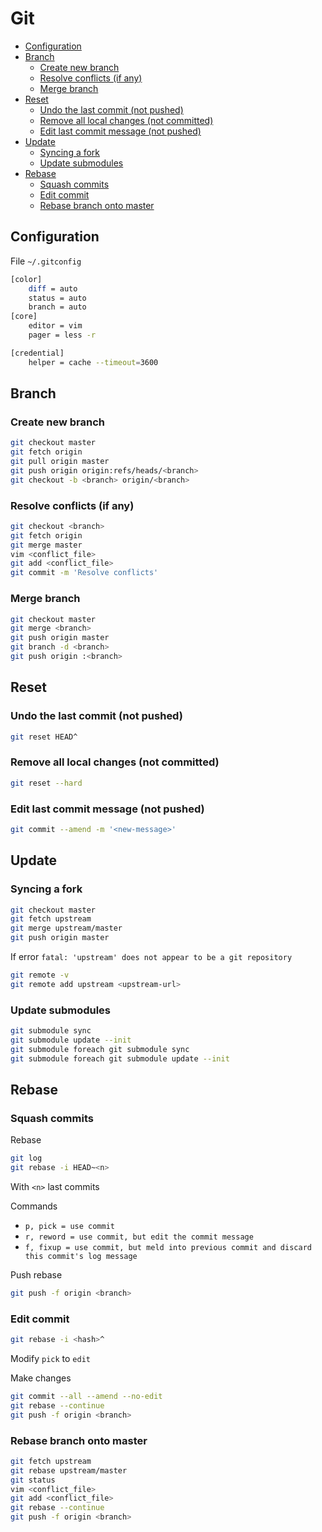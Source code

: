 Git
===

* [Configuration](#configuration)
* [Branch](#branch)
    * [Create new branch](#create-new-branch)
    * [Resolve conflicts (if any)](#resolve-conflicts-if-any)
    * [Merge branch](#merge-branch)
* [Reset](#reset)
    * [Undo the last commit (not pushed)](#undo-the-last-commit-not-pushed)
    * [Remove all local changes (not committed)](#remove-all-local-changes-not-committed)
    * [Edit last commit message (not pushed)](#edit-last-commit-message-not-pushed)
* [Update](#update)
    * [Syncing a fork](#syncing-a-fork)
    * [Update submodules](#update-submodules)
* [Rebase](#rebase)
    * [Squash commits](#squash-commits)
    * [Edit commit](#edit-commit)
    * [Rebase branch onto master](#rebase-branch-onto-master)

Configuration
-------------

File `~/.gitconfig`

```bash
[color]
    diff = auto
    status = auto
    branch = auto
[core]
    editor = vim
    pager = less -r

[credential]
    helper = cache --timeout=3600
```

Branch
------

### Create new branch

```bash
git checkout master
git fetch origin
git pull origin master
git push origin origin:refs/heads/<branch>
git checkout -b <branch> origin/<branch>
```

### Resolve conflicts (if any)

```bash
git checkout <branch>
git fetch origin
git merge master
vim <conflict_file>
git add <conflict_file>
git commit -m 'Resolve conflicts'
```

### Merge branch

```bash
git checkout master
git merge <branch>
git push origin master
git branch -d <branch>
git push origin :<branch>
```

Reset
-----

### Undo the last commit (not pushed)

```bash
git reset HEAD^
```

### Remove all local changes (not committed)

```bash
git reset --hard
```

### Edit last commit message (not pushed)

```bash
git commit --amend -m '<new-message>'
```

Update
------

### Syncing a fork

```bash
git checkout master
git fetch upstream
git merge upstream/master
git push origin master
```

If error `fatal: 'upstream' does not appear to be a git repository`

```bash
git remote -v
git remote add upstream <upstream-url>
```

### Update submodules

```bash
git submodule sync
git submodule update --init
git submodule foreach git submodule sync
git submodule foreach git submodule update --init
```

Rebase
------

### Squash commits

Rebase

```bash
git log
git rebase -i HEAD~<n>
```

With `<n>` last commits

Commands

* `p, pick = use commit`
* `r, reword = use commit, but edit the commit message`
* `f, fixup = use commit, but meld into previous commit and discard this commit's log message`

Push rebase

```bash
git push -f origin <branch>
```

### Edit commit

```bash
git rebase -i <hash>^
```

Modify `pick` to `edit`

Make changes

```bash
git commit --all --amend --no-edit
git rebase --continue
git push -f origin <branch>
```

### Rebase branch onto master

```bash
git fetch upstream
git rebase upstream/master
git status
vim <conflict_file>
git add <conflict_file>
git rebase --continue
git push -f origin <branch>
```
